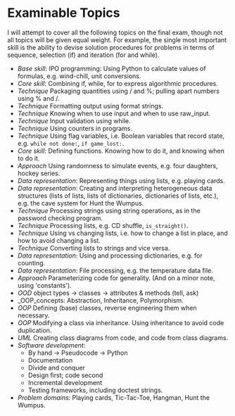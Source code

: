 # Examinable Topics

I will attempt to cover all the following topics on the final exam,
though not all topics will be given equal weight. For example, the
single most important skill is the ability to devise solution procedures
for problems in terms of sequence, selection (if) and iteration (for and
while).

- _Base skill_: IPO programming: Using Python to calculate values of
    formulas, e.g. wind-chill, unit conversions.
- _Core skill_: Combining if, while, for to express algorithmic
    procedures.
- _Technique_ Packaging quantities using / and %; pulling apart
    numbers using % and /.
- _Technique_ Formatting output using format strings.
- _Technique_ Knowing when to use input and when to use raw_input.
- _Technique_ Input validation using while.
- _Technique_ Using counters in programs.
- _Technique_ Using flag variables, i.e. Boolean variables that
    record state, e.g. `while not done:`, `if game_lost:`.
- _Core skill_: Defining functions. Knowing how to do it, and knowing
    when to do it.
- _Approach_ Using randomness to simulate events, e.g. four
    daughters, hockey series.
- _Data representation_: Representing things using lists, e.g. playing
    cards.
- _Data representation_: Creating and interpreting heterogeneous data
    structures (lists of lists, lists of dictionaries, dictionaries of
    lists, etc.), e.g. the cave system for Hunt the Wumpus.
- _Technique_ Processing strings using string operations, as in the
    password checking program.
- _Technique_ Processing lists, e.g. CD shuffle, `is_straight()`.
- _Technique_ Using vs changing lists, i.e. how to change a list in
    place, and how to avoid changing a list.
- _Technique_ Converting lists to strings and vice versa.
- _Data representation_: Using and processing dictionaries, e.g. for
    counting.
- _Data representation_: File processing, e.g. the temperature data
    file.
- _Approach_ Parameterizing code for generality. (And on a minor
    note, using \'constants\').
- _OOD_ object types → classes → attributes & methods (tell, ask)
- _OOP_concepts: Abstraction, Inheritance, Polymorphism.
- _OOP_ Defining (base) classes, reverse engineering them when
    necessary.
- _OOP_ Modifying a class via inheritance. Using inheritance to avoid
    code duplication.
- _UML_ Creating class diagrams from code, and code from class
    diagrams.
- _Software development_:
    -   By hand → Pseudocode → Python
    -   Documentation
    -   Divide and conquer
    -   Design first; code second
    -   Incremental development
    -   Testing frameworks, including doctest strings.
- _Problem domains_: Playing cards, Tic-Tac-Toe, Hangman, Hunt the
    Wumpus.
